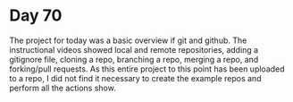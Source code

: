 # Day 70
The project for today was a basic overview if git and github. The instructional videos showed local and remote repositories, adding a gitignore file, cloning a repo, branching a repo, merging a repo, and forking/pull requests. As this entire project to this point has been uploaded to a repo, I did not find it necessary to create the example repos and perform all the actions show.
